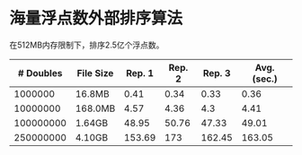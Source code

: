 # 海量浮点数外部排序算法

在512MB内存限制下，排序2.5亿个浮点数。

| # Doubles  | File Size | Rep. 1 | Rep. 2 | Rep. 3 | Avg. (sec.)|
| ------------- | ------------- |------------- | ------------- |------------- | ------------- |
| 1000000  | 16.8MB  | 0.41 | 0.34	| 0.33	| 0.36 |
|10000000	|168.0MB	|4.57	|4.36	|4.3	|4.41|
|100000000	|1.64GB	|48.95	|50.76	|47.33	|49.01|
|250000000	|4.10GB	|153.69	|173	|162.45	|163.05|

